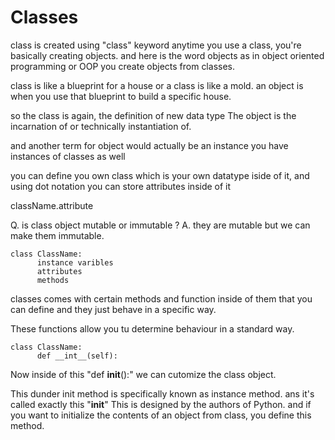 # Classes

class is created using "class" keyword
anytime you use a class, you're basically creating objects.
and here is the word objects as in object oriented programming or OOP
you create objects from classes.

class is like a blueprint for a house or a class is like a mold.
an object is when you use that blueprint to build a specific house.

so the class is again, the definition of new data type
The object is the incarnation of or technically instantiation of.

and another term for object would actually be an instance
you have instances of classes as well

you can define you own class which is your own datatype iside of it, 
and using dot notation you can store attributes inside of it

className.attribute

Q. is class object mutable or immutable ?
A. they are mutable but we can make them immutable.

```
class ClassName:
      instance varibles
      attributes
      methods
```    
      
classes comes with certain methods and function inside of them that you can define and they just behave in a specific way.

These functions allow you tu determine behaviour in a standard way.

```
class ClassName:
      def __int__(self):
```      
        
Now inside of this "def __init__():" we can cutomize the class object.

This dunder init method is specifically known as instance method.
ans it's called exactly this "__init__" 
This is designed by the authors of Python.
and if you want to initialize the contents of an object from class, you define this method.




